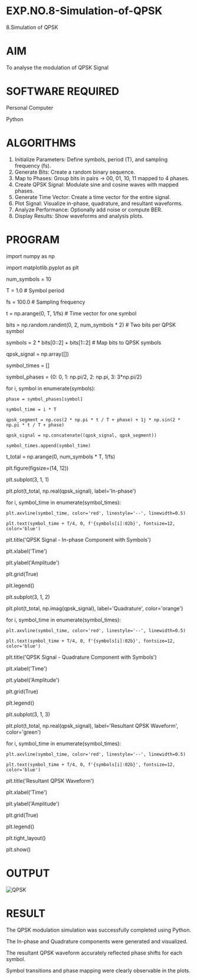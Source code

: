 # EXP.NO.8-Simulation-of-QPSK

8.Simulation of QPSK

# AIM
To analyse the modulation of QPSK Signal

# SOFTWARE REQUIRED
Personal Computer

Python

# ALGORITHMS
1. Initialize Parameters: Define symbols, period (T), and sampling frequency (fs).
2. Generate Bits: Create a random binary sequence.  
3. Map to Phases: Group bits in pairs → 00, 01, 10, 11 mapped to 4 phases.  
4. Create QPSK Signal: Modulate sine and cosine waves with mapped phases.  
5. Generate Time Vector: Create a time vector for the entire signal.  
6. Plot Signal: Visualize in-phase, quadrature, and resultant waveforms.  
7. Analyze Performance: Optionally add noise or compute BER.  
8. Display Results: Show waveforms and analysis plots.  

# PROGRAM
import numpy as np

import matplotlib.pyplot as plt

num_symbols = 10 

T = 1.0 # Symbol period

fs = 100.0 # Sampling frequency

t = np.arange(0, T, 1/fs) # Time vector for one symbol

bits = np.random.randint(0, 2, num_symbols * 2) # Two bits per QPSK symbol 

symbols = 2 * bits[0::2] + bits[1::2] # Map bits to QPSK symbols

qpsk_signal = np.array([]) 

symbol_times = []

symbol_phases = {0: 0, 1: np.pi/2, 2: np.pi, 3: 3*np.pi/2}

for i, symbol in enumerate(symbols): 

    phase = symbol_phases[symbol] 
    
    symbol_time = i * T
    
    qpsk_segment = np.cos(2 * np.pi * t / T + phase) + 1j * np.sin(2 * np.pi * t / T + phase) 
    
    qpsk_signal = np.concatenate((qpsk_signal, qpsk_segment))
    
    symbol_times.append(symbol_time)
    
t_total = np.arange(0, num_symbols * T, 1/fs)

plt.figure(figsize=(14, 12))

plt.subplot(3, 1, 1)

plt.plot(t_total, np.real(qpsk_signal), label='In-phase') 

for i, symbol_time in enumerate(symbol_times):

    plt.axvline(symbol_time, color='red', linestyle='--', linewidth=0.5)
    
    plt.text(symbol_time + T/4, 0, f'{symbols[i]:02b}', fontsize=12, color='blue') 
    
plt.title('QPSK Signal - In-phase Component with Symbols')

plt.xlabel('Time') 

plt.ylabel('Amplitude') 

plt.grid(True) 

plt.legend()

plt.subplot(3, 1, 2)

plt.plot(t_total, np.imag(qpsk_signal), label='Quadrature', color='orange') 

for i, symbol_time in enumerate(symbol_times):

    plt.axvline(symbol_time, color='red', linestyle='--', linewidth=0.5) 
    
    plt.text(symbol_time + T/4, 0, f'{symbols[i]:02b}', fontsize=12, color='blue')
    
plt.title('QPSK Signal - Quadrature Component with Symbols') 

plt.xlabel('Time')

plt.ylabel('Amplitude') 

plt.grid(True)

plt.legend()

plt.subplot(3, 1, 3)

plt.plot(t_total, np.real(qpsk_signal), label='Resultant QPSK Waveform', color='green')

for i, symbol_time in enumerate(symbol_times):

    plt.axvline(symbol_time, color='red', linestyle='--', linewidth=0.5) 
    
    plt.text(symbol_time + T/4, 0, f'{symbols[i]:02b}', fontsize=12, color='blue')
    
plt.title('Resultant QPSK Waveform') 

plt.xlabel('Time') 

plt.ylabel('Amplitude')

plt.grid(True) 

plt.legend()

plt.tight_layout() 

plt.show()

# OUTPUT
![QPSK](https://github.com/user-attachments/assets/af3cbabe-2a97-46df-9caf-31ff70fa1f40)


 
# RESULT
The QPSK modulation simulation was successfully completed using Python.

The In-phase and Quadrature components were generated and visualized.

The resultant QPSK waveform accurately reflected phase shifts for each symbol.

Symbol transitions and phase mapping were clearly observable in the plots.

